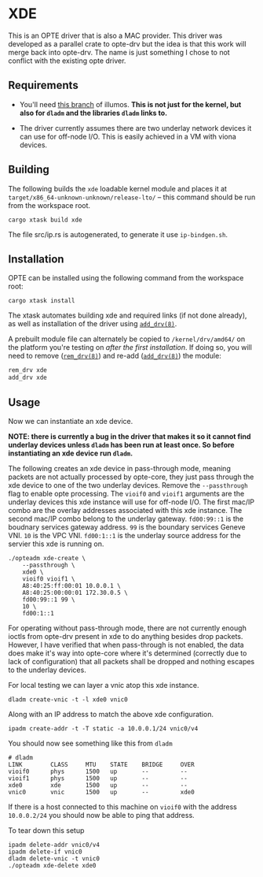 XDE
===

This is an OPTE driver that is also a MAC provider. This driver was developed as
a parallel crate to opte-drv but the idea is that this work will merge back into
opte-drv. The name is just something I chose to not conflict with the existing
opte driver.

## Requirements

- You'll need
[this branch](https://github.com/oxidecomputer/illumos-gate/tree/xde)
of illumos. **This is not just for the kernel, but also for `dladm` and the
libraries `dladm` links to.**

- The driver currently assumes there are two underlay network devices it can use
  for off-node I/O. This is easily achieved in a VM with viona devices.

## Building

The following builds the `xde` loadable kernel module and places it at
`target/x86_64-unknown-unknown/release-lto/` – this command should be run from the workspace root.

```
cargo xtask build xde
```

The file src/ip.rs is autogenerated, to generate it use `ip-bindgen.sh`.

## Installation

OPTE can be installed using the following command from the workspace root:

```
cargo xtask install
```

The xtask automates building xde and required links (if not done already), as well as installation of the driver using [`add_drv(8)`](https://illumos.org/man/8/add_drv).

A prebuilt module file can alternately be copied to `/kernel/drv/amd64/` on the platform you're testing on _after the first installation_.
If doing so, you will need to remove ([`rem_drv(8)`](https://illumos.org/man/8/rem_drv)) and re-add ([`add_drv(8)`](https://illumos.org/man/8/add_drv)) the module:

```bash
rem_drv xde
add_drv xde
```

## Usage

Now we can instantiate an xde device.

**NOTE: there is currently a bug in the driver that makes it so it cannot find
underlay devices unless `dladm` has been run at least once. So before
instantiating an xde device run `dladm`.**

The following creates an xde device in pass-through mode, meaning packets are not
actually processed by opte-core, they just pass through the xde device to one of
the two underlay devices. Remove the `--passthrough` flag to enable opte
processing. The `vioif0` and `vioif1` arguments are the underlay devices this
xde instance will use for off-node I/O. The first mac/IP combo are the overlay
addresses associated with this xde instance. The second mac/IP combo belong to
the underlay gateway. `fd00:99::1` is the boudnary services gateway address.
`99` is the boundary services Geneve VNI. `10` is the VPC VNI. `fd00:1::1` is
the underlay source address for the servier this xde is running on.

```
./opteadm xde-create \
	--passthrough \
	xde0 \
	vioif0 vioif1 \
	A8:40:25:ff:00:01 10.0.0.1 \
	A8:40:25:00:00:01 172.30.0.5 \
	fd00:99::1 99 \
	10 \
	fd00:1::1
```

For operating without pass-through mode, there are not currently enough ioctls
from opte-drv present in xde to do anything besides drop packets. However, I
have verified that when pass-through is not enabled, the data does make it's way
into opte-core where it's determined (correctly due to lack of configuration)
that all packets shall be dropped and nothing escapes to the underlay devices.

For local testing we can layer a vnic atop this xde instance.

```
dladm create-vnic -t -l xde0 vnic0
```

Along with an IP address to match the above xde configuration.

```
ipadm create-addr -t -T static -a 10.0.0.1/24 vnic0/v4
```

You should now see something like this from `dladm`

```
# dladm
LINK        CLASS     MTU    STATE    BRIDGE     OVER
vioif0      phys      1500   up       --         --
vioif1      phys      1500   up       --         --
xde0        xde       1500   up       --         --
vnic0       vnic      1500   up       --         xde0
```

If there is a host connected to this machine on `vioif0` with the address
`10.0.0.2/24` you should now be able to ping that address.

To tear down this setup
```
ipadm delete-addr vnic0/v4
ipadm delete-if vnic0
dladm delete-vnic -t vnic0
./opteadm xde-delete xde0
```
